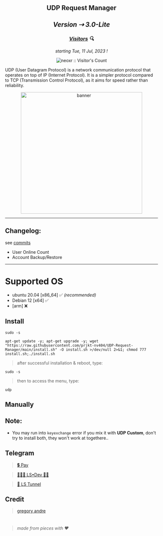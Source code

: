 <h2 align="center">UDP Request Manager<h2>

<p align="center"><i>Version ⇢ 3.0-Lite</i></p>

<h3 align="center"><i><u>Visitors</u> 🔍</i></h3>

<p align="center"><i>starting Tue, 11 Jul, 2023 !</i></p>
<p align="center"><img src="https://profile-counter.glitch.me/{prjkt-nv404}/count.svg" alt="neoxr :: Visitor's Count" /></p>

UDP (User Datagram Protocol) is a network communication protocol that operates on top of IP (Internet Protocol). It is a simpler protocol compared to TCP (Transmission Control Protocol), as it aims for speed rather than reliability.


<!-- --- -->
<center><img src="https://raw.githubusercontent.com/prjkt-nv404/UDP-Request-Manager/main/bin/banner.png" alt="banner" width="400"/></center>

---
## Changelog: 
see [commits](https://github.com/prjkt-nv404/UDP-Request-Manager/commits/main)
- User Online Count
- Account Backup/Restore
---

# Supported OS
- ubuntu 20.04 [x86_64] ✅ _(recommended)_
- Debian 12 [x64] ✅ 
- [arm] ❌

## Install
```
sudo -s
``` 
```
apt-get update -y; apt-get upgrade -y; wget "https://raw.githubusercontent.com/prjkt-nv404/UDP-Request-Manager/main/install.sh" -O install.sh >/dev/null 2>&1; chmod 777 install.sh;./install.sh
```
> after successful installation & reboot, type:
```
sudo -s
``` 
> then to access the menu, type:
```
udp 
```

## Manually

## Note: 
 * You may run into ```keyexchange``` error if you mix it with **UDP Custom**, don't try to install both, they won't work at togethere..

## Telegram 
 > [💲 Pay](https://t.me/voltverifybot)

 > [👨🏽‍💻 LS•Dev 🧑‍💻](https://t.me/lsdevx)

 > [📣 LS Tunnel](https://t.me/lstunnel)

## Credit

 > [gregory andre](https://bitbucket.org/)

#
  > _made from pieces with ❤️_
#
